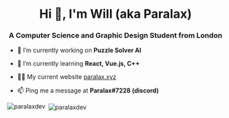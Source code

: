<h1 align="center">Hi 👋, I'm Will (aka Paralax)</h1>
<h3 align="center">A Computer Science and Graphic Design Student from London</h3>

- 🔭 I’m currently working on **Puzzle Solver AI**

- 🌱 I’m currently learning **React, Vue.js, C++**

- 👨‍💻 My current website [paralax.xyz](https://paralax.xyz)

- 📫 Ping me a message at **Paralax#7228 (discord)**




<p><img align="left" src="https://github-readme-stats.vercel.app/api/top-langs?username=paralaxdev&show_icons=true&locale=en&layout=compact" alt="paralaxdev" /></p>

<p>&nbsp;<img align="center" src="https://github-readme-stats.vercel.app/api?username=paralaxdev&show_icons=true&locale=en" alt="paralaxdev" /></p>

